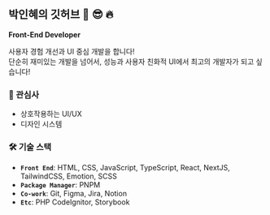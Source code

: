 ## 박인혜의 깃허브 💪 😎 🔥

**Front-End Developer**

사용자 경험 개선과 UI 중심 개발을 합니다!  
단순히 재미있는 개발을 넘어서, 성능과 사용자 친화적 UI에서 최고의 개발자가 되고 싶습니다!

### 👀 관심사

- 상호작용하는 UI/UX
- 디자인 시스템

### 🛠️ 기술 스택

- **`Front End`**: HTML, CSS, JavaScript, TypeScript, React, NextJS, TailwindCSS, Emotion, SCSS
- **`Package Manager`**: PNPM
- **`Co-work`**: Git, Figma, Jira, Notion
- **`Etc`**: PHP CodeIgnitor, Storybook
